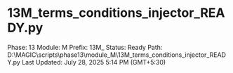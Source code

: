 # 13M_terms_conditions_injector_READY.py

Phase: 13
Module: M
Prefix: 13M_
Status: Ready
Path: D:\MAGIC\scripts\phase13\module_M\13M_terms_conditions_injector_READY.py
Last Updated: July 28, 2025 5:14 PM (GMT+5:30)